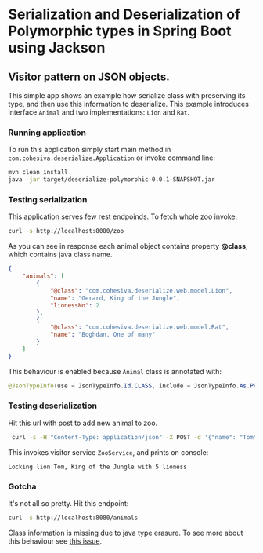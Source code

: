 # Serialization and Deserialization of Polymorphic types in Spring Boot using Jackson

## Visitor pattern on JSON objects.

This simple app shows an example how serialize class with preserving its type, and then use this information to deserialize.
This example introduces interface `Animal` and two implementations: `Lion` and `Rat`. 

### Running application

To run this application simply start main method in `com.cohesiva.deserialize.Application` or invoke command line:
```bash
mvn clean install
java -jar target/deserialize-polymorphic-0.0.1-SNAPSHOT.jar
```

### Testing serialization
This application serves few rest endpoinds. To fetch whole zoo invoke:
```bash
curl -s http://localhost:8080/zoo
```
As you can see in response each animal object contains property **@class**, which contains java class name.
```json
{
    "animals": [
        {
            "@class": "com.cohesiva.deserialize.web.model.Lion",
            "name": "Gerard, King of the Jungle",
            "lionessNo": 2
        },
        {
            "@class": "com.cohesiva.deserialize.web.model.Rat",
            "name": "Boghdan, One of many"
        }
    ]
}
```
This behaviour is enabled because `Animal` class is annotated with:
```java
@JsonTypeInfo(use = JsonTypeInfo.Id.CLASS, include = JsonTypeInfo.As.PROPERTY, property = "@class")
```

### Testing deserialization
Hit this url with post to add new animal to zoo.
```bash
 curl -s -H "Content-Type: application/json" -X POST -d '{"name": "Tom", "lionessNo": 5, "@class": "com.cohesiva.deserialize.web.model.Lion"}' http://localhost:8080/animals
```
This invokes visitor service `ZooService`, and prints on console:
```
Locking lion Tom, King of the Jungle with 5 lioness
```
### Gotcha 

It's not all so pretty. Hit this endpoint:
```bash
curl -s http://localhost:8080/animals
```
Class information is missing due to java type erasure. To see more about this behaviour see [this issue](https://github.com/FasterXML/jackson-databind/issues/336).
